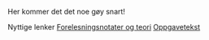 Her kommer det det noe gøy snart!

Nyttige lenker
[Forelesningsnotater og teori](http://compphysics.github.io/ComputationalPhysics2/doc/LectureNotes/_build/html/intro.html)
[Oppgavetekst](http://compphysics.github.io/ComputationalPhysics2/doc/Projects/2021/Project2/Project2ML/pdf/Project2ML.pdf)
